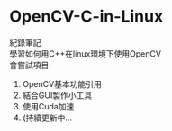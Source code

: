 # OpenCV-C-in-Linux
紀錄筆記  
學習如何用C++在linux環境下使用OpenCV  
會嘗試項目:  
1. OpenCV基本功能引用  
2. 結合GUI製作小工具
3. 使用Cuda加速
4. (持續更新中...
